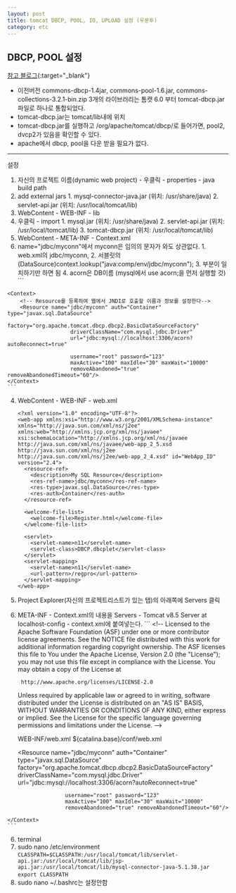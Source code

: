 ```yaml
---
layout: post
title: tomcat DBCP, POOL, IO, UPLOAD 설정 (우분투)
category: etc
---
```


## DBCP, POOL 설정

[참고 블로그](http://gangzzang.tistory.com/entry/%ED%86%B0%EC%BA%A3Tomcat-%EC%BB%A4%EB%84%A5%EC%85%98%ED%92%80DBCP-%EC%84%A4%EC%A0%95){:target="_blank"}
- 이전버전 commons-dbcp-1.4jar, commons-pool-1.6.jar, commons-collections-3.2.1-bin.zip 3개의 라이브러리는 톰캣 6.0 부터 tomcat-dbcp.jar 파일로 하나로 통합되었다.
- tomcat-dbcp.jar는 tomcat/lib내에 위치
- tomcat-dbcp.jar를 실행하고 /org/apache/tomcat/dbcp/로 들어가면, pool2, dvcp2가 있음을 확인할 수 있다.
- apache에서 dbcp, pool을 다운 받을 필요가 없다.

---

설정
1. 자신의 프로젝트 이름(dynamic web project) - 우클릭 - properties - java build path
  1. add external jars
    1. mysql-connector-java.jar (위치: /usr/share/java)
    2. servlet-api.jar (위치: /usr/local/tomcat/lib)
2. WebContent - WEB-INF - lib
  1. 우클릭 - import
    1. mysql.jar (위치: /usr/share/java)
    2. servlet-api.jar (위치: /usr/local/tomcat/lib)
    3. tomcat-dbcp.jar (위치: /usr/local/tomcat/lib)
3. WebContent - META-INF - Context.xml
  1. name="jdbc/myconn"에서 myconn은 임의의 문자가 와도 상관없다. 
    1. web.xml의 <res-ref-name>jdbc/myconn</res-ref-name>,
    2. 서블릿의 (DataSource)context.lookup("java:comp/env/jdbc/myconn");
    3. 부분이 일치하기만 하면 됨
    4. acorn은 DB이름 (mysql에서 use acorn;을 먼저 실행할 것)
    ```
    <?xml version="1.0" encoding="UTF-8"?>
    
    <Context>
        <!-- Resource를 등록하여 웹에서 JNDI로 호출할 이름과 정보를 설정한다-->
        <Resource name="jdbc/myconn" auth="Container" type="javax.sql.DataSource"
                        factory="org.apache.tomcat.dbcp.dbcp2.BasicDataSourceFactory"
                        driverClassName="com.mysql.jdbc.Driver"          
                        url="jdbc:mysql://localhost:3306/acorn?autoReconnect=true"
                        
                        username="root" password="123"
                        maxActive="100" maxIdle="30" maxWait="10000"
                        removeAbandoned="true" removeAbandonedTimeout="60"/>
    </Context>
    ```
4. WebContent - WEB-INF - web.xml
    ```
    <?xml version="1.0" encoding="UTF-8"?>
    <web-app xmlns:xsi="http://www.w3.org/2001/XMLSchema-instance" xmlns="http://java.sun.com/xml/ns/j2ee" xmlns:web="http://xmlns.jcp.org/xml/ns/javaee" xsi:schemaLocation="http://xmlns.jcp.org/xml/ns/javaee http://java.sun.com/xml/ns/javaee/web-app_2_5.xsd http://java.sun.com/xml/ns/j2ee http://java.sun.com/xml/ns/j2ee/web-app_2_4.xsd" id="WebApp_ID" version="2.4">
      <resource-ref>
        <description>My SQL Resource</description>
        <res-ref-name>jdbc/myconn</res-ref-name>
        <res-type>javax.sql.DataSource</res-type>
        <res-auth>Container</res-auth>
      </resource-ref>
      
      <welcome-file-list>
        <welcome-file>Register.html</welcome-file>
      </welcome-file-list>
      
      <servlet>
        <servlet-name>n11</servlet-name>
        <servlet-class>DBCP.dbcplet</servlet-class>
      </servlet>
      <servlet-mapping>
        <servlet-name>n11</servlet-name>
        <url-pattern>/regpro</url-pattern>
      </servlet-mapping>  
    </web-app>
    ```
5. Project Explorer(자신의 프로젝트리스트가 있는 탭)의 아래쪽에 Servers 클릭
  1. META-INF - Context.xml의 내용을 Servers - Tomcat v8.5 Server at localhost-config - context.xml에 붙여넣는다.
    ```
    <?xml version="1.0" encoding="UTF-8"?>
    <!--
      Licensed to the Apache Software Foundation (ASF) under one or more
      contributor license agreements.  See the NOTICE file distributed with
      this work for additional information regarding copyright ownership.
      The ASF licenses this file to You under the Apache License, Version 2.0
      (the "License"); you may not use this file except in compliance with
      the License.  You may obtain a copy of the License at
    
          http://www.apache.org/licenses/LICENSE-2.0
    
      Unless required by applicable law or agreed to in writing, software
      distributed under the License is distributed on an "AS IS" BASIS,
      WITHOUT WARRANTIES OR CONDITIONS OF ANY KIND, either express or implied.
      See the License for the specific language governing permissions and
      limitations under the License.
    --><!-- The contents of this file will be loaded for each web application -->
    <Context>
    
        <!-- Default set of monitored resources. If one of these changes, the    -->
        <!-- web application will be reloaded.                                   -->
        <WatchedResource>WEB-INF/web.xml</WatchedResource>
        <WatchedResource>${catalina.base}/conf/web.xml</WatchedResource>
    
        <!-- Uncomment this to disable session persistence across Tomcat restarts -->
        <!--
        <Manager pathname="" />
        -->
        <Resource name="jdbc/myconn" auth="Container" type="javax.sql.DataSource"
                        factory="org.apache.tomcat.dbcp.dbcp2.BasicDataSourceFactory"
                        driverClassName="com.mysql.jdbc.Driver"                    
                        url="jdbc:mysql://localhost:3306/acorn?autoReconnect=true"
                        
                        username="root" password="123"
                        maxActive="100" maxIdle="30" maxWait="10000"
                        removeAbandoned="true" removeAbandonedTimeout="60"/>   
    </Context>
    ```
6. terminal
  1. sudo nano /etc/environment
    ```
    CLASSPATH=$CLASSPATH:/usr/local/tomcat/lib/servlet-api.jar:/usr/local/tomcat/lib/jsp-api.jar:/usr/local/tomcat/lib/mysql-connector-java-5.1.38.jar
    ```
    ```
    export CLASSPATH
    ```
7. sudo nano ~/.bashrc는 설정안함
